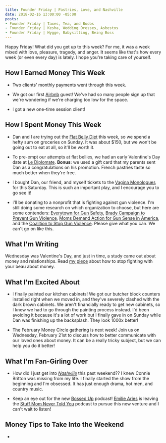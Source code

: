 ```yaml
---
title: Founder Friday | Pastries, Love, and Nashville
date: 2018-02-16 13:00:00 -05:00
posts:
- Founder Friday | Taxes, Tea, and Boobs
- Founder Friday | Kesha, Wedding Dresses, Asbestos
- Founder Friday | Hygge, Babysitting, Being Boss
---
```


Happy Friday! What did you get up to this week? For me, it was a week mixed with love, pleasure, tragedy, and anger. It seems like that's how every week (or even every day) is lately. I hope you're taking care of yourself. 

## How I Earned Money This Week

* Two clients' monthly payments went through this week.

* We got our first [Airbnb](https://www.airbnb.com/rooms/21754745) guest! We've had so many people sign up that we're wondering if we're charging too low for the space.

* I got a new one-time session client!

## How I Spent Money This Week

* Dan and I are trying out the [Flat Belly Diet](https://www.amazon.com/Flat-Belly-Diet-Liz-Vaccariello/dp/1250013356) this week, so we spend a hefty sum on groceries on Sunday. It was about $150, but we won't be going out to eat at all, so it'll be worth it.

* To pre-empt our attempts at flat bellies, we had an early Valentine's Day date at [Le Diplomate](http://lediplomatedc.com/). **Bonus:** we used a gift card that my parents sent Dan as a congratulations on his promotion. French pastries taste so much better when they're free.

* I bought Dan, our friend, and myself tickets to the [Vagina Monologues](https://www.eventbrite.com/e/eve-enslers-vagina-monologues-tickets-42406034591?aff=efbeventtix) for this Saturday. This is such an important play, and I encourage you to go see it! 

* I'll be donating to a nonprofit that is fighting against gun violence. I'm still doing some research on which organization to choose, but here are some contenders: [Everytown for Gun Safety](https://everytown.org/), [Brady Campaign to Prevent Gun Violence](http://www.bradycampaign.org/), [Moms Demand Action for Gun Sense in America](https://momsdemandaction.org/), and the [Coalition to Stop Gun Violence](https://www.csgv.org/). Please give what you can. We can't go on like this.

## What I'm Writing

Wednesday was Valentine's Day, and just in time, a study came out about money and relationships. Read [my piece](https://www.maggiegermano.com/blog/stop-fighting-about-money-with-your-valentine/) about how to stop fighting with your beau about money.

## What I'm Excited About

* I finally painted our kitchen cabinets! We got our butcher block counters installed right when we moved in, and they've severely clashed with the dark brown cabinets. We aren't financially ready to get new cabinets, so I knew we had to go through the painting process instead. I'd been avoiding it because it's a lot of work but I finally gave in on Sunday while Dan was finishing up the backsplash. They look 1000x better!

* The February Money Circle gathering is next week! Join us on Wednesday, February 21st to discuss how to better communicate with our loved ones about money. It can be a really tricky subject, but we can help you do it better!

## What I'm Fan-Girling Over

* How did I just get into *[Nashville](http://abc.go.com/shows/nashville)* this past weekend?? I knew Connie Britton was missing from my life. I finally started the show from the beginning and I'm obsessed. It has just enough drama, hot men, and country music.

* Keep an eye out for the new [Bossed Up](https://bossedup.org/) podcast! [Emilie Aries](https://emiliearies.com/) is leaving the [Stuff Mom Never Told You](https://www.stuffmomnevertoldyou.com/) podcast to pursue this new venture and I can't wait to listen!

## Money Tips to Take Into the Weekend

* 